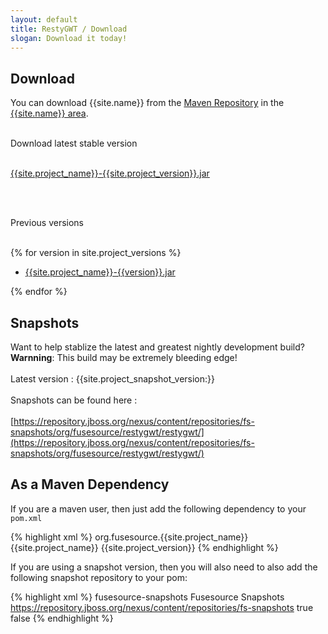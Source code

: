```yaml
---
layout: default
title: RestyGWT / Download
slogan: Download it today!
---
```


## Download

You can download {{site.name}} from the [Maven Repository](http://repo.fusesource.com/nexus/content/repositories/public/) 
in the [{{site.name}} area]({{site.release_base}}).
<br/>
<br/>

Download latest stable version
<br/>
<br/>

[{{site.project_name}}-{{site.project_version}}.jar]({{site.release_base}}/{{site.project_version}}/{{site.project_name}}-{{site.project_version}}.jar)

<br/>
<br/>

Previous versions
<br/>
<br/>

{% for version in site.project_versions  %}

- [{{site.project_name}}-{{version}}.jar]({{site.release_base}}/{{version}}/{{site.project_name}}-{{version}}.jar)

{% endfor %}

## Snapshots

Want to help stablize the latest and greatest nightly development build? **Warnning**: This build may be extremely bleeding edge!
<br/>
<br/>
Latest version : 
{{site.project_snapshot_version:}}
<br/>
<br/>
Snapshots can be found here :
<br/>
<br/>
[https://repository.jboss.org/nexus/content/repositories/fs-snapshots/org/fusesource/restygwt/restygwt/](https://repository.jboss.org/nexus/content/repositories/fs-snapshots/org/fusesource/restygwt/restygwt/)

## As a Maven Dependency 

If you are a maven user, then just add the following dependency to your `pom.xml`

{% highlight xml %}
<dependency>
    <groupId>org.fusesource.{{site.project_name}}</groupId>
    <artifactId>{{site.project_name}}</artifactId>
    <version>{{site.project_version}}</version>
</dependency>
{% endhighlight %}

If you are using a snapshot version, then you will also need to 
also add the following snapshot repository to your pom:

{% highlight xml %}
<repository>
    <id>fusesource-snapshots</id>
    <name>Fusesource Snapshots</name>
    <url>https://repository.jboss.org/nexus/content/repositories/fs-snapshots</url>
    <snapshots><enabled>true</enabled></snapshots>
    <releases><enabled>false</enabled></releases>
</repository>
{% endhighlight %}



 
